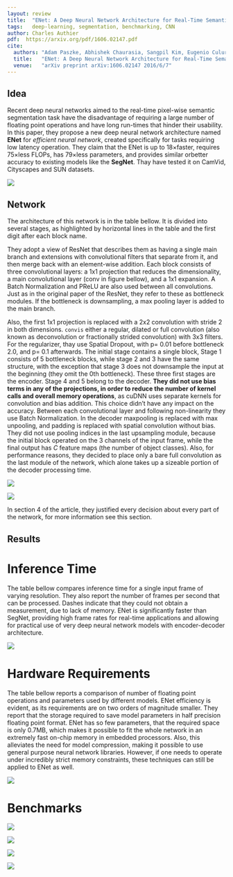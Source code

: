 ```yaml
---
layout: review
title:  "ENet: A Deep Neural Network Architecture for Real-Time Semantic Segmentation"
tags:   deep-learning, segmentation, benchmarking, CNN
author: Charles Authier
pdf:  https://arxiv.org/pdf/1606.02147.pdf
cite:
  authors: "Adam Paszke, Abhishek Chaurasia, Sangpil Kim, Eugenio Culurciello"
  title:   "ENet: A Deep Neural Network Architecture for Real-Time Semantic Segmentation"
  venue:   "arXiv preprint arXiv:1606.02147 2016/6/7"
---
```


## Idea
Recent deep neural networks aimed to the real-time pixel-wise  semantic  segmentation task have the disadvantage of requiring a large number of floating point operations and have long run-times that hinder their usability.
In this paper, they propose a new deep neural network architecture named **ENet** for *efficient neural network*, created specifically for tasks requiring low latency operation.
They claim that the ENet is up to 18×faster, requires 75×less FLOPs, has 79×less parameters, and provides similar orbetter accuracy to existing models like the **SegNet**.
Thay have tested it on CamVid, Cityscapes and SUN datasets.

![](/deep-learning/images/ENet/enet.png)

## Network
The architecture of this network is in the table bellow.
It is divided into several stages, as highlighted by horizontal lines in the table and the first digit after each block name.

They adopt a view of ResNet that describes them as having a single main branch and extensions with convolutional filters that separate from it, and then merge back with an element-wise addition.  Each block consists of three convolutional layers: a 1x1 projection that reduces the dimensionality, a main convolutional layer (conv in figure bellow), and a 1x1 expansion.
A Batch Normalization  and PReLU are also used between all convolutions.
Just as in the original paper of the ResNet, they refer to these as bottleneck modules.
If the bottleneck is downsampling, a max pooling layer is added to the main branch.

Also, the first 1x1 projection is replaced with a 2x2 convolution with stride 2 in both dimensions.
`convis` either a regular, dilated or full convolution (also known as deconvolution or fractionally strided convolution) with 3x3 filters.
For the regularizer, thay use Spatial Dropout, with p= 0.01 before bottleneck 2.0, and p= 0.1 afterwards.
The initial stage contains a single block, Stage 1 consists of 5 bottleneck blocks, while stage 2 and 3 have the same structure, with the exception that stage 3 does not downsample the input at the beginning (they omit the 0th bottleneck).
These three first stages are the encoder.
Stage 4 and 5 belong to the decoder.
**They did not use bias terms in any of the projections, in order to reduce the number of kernel calls and overall memory operations**, as cuDNN uses separate kernels for convolution and bias addition.
This choice didn’t have any impact on the accuracy.
Between each convolutional layer and following non-linearity they use Batch Normalization.
In the decoder maxpooling is replaced with max unpooling, and padding is replaced with spatial convolution without bias.
They did not use pooling indices in the last upsampling module, because the initial block operated on the 3 channels of the input frame, while the final output has *C* feature maps (the number of object classes).
Also, for performance reasons, they decided to place only a bare full convolution as the last module of the network, which alone takes up a sizeable portion of the decoder processing time.

![](/deep-learning/images/ENet/network.png)

![](/deep-learning/images/ENet/networklayers.png)

In section 4 of the article, they justified every decision about every part of the network, for more information see this section.

## Results
# Inference Time
The table bellow compares inference time for a single input frame of varying resolution. They also report the number of frames per second that can be processed.
Dashes indicate that they could not obtain a measurement, due to lack of memory.
ENet is significantly faster than SegNet, providing high frame rates for real-time applications and allowing for practical use of very deep neural network models with encoder-decoder architecture.

![](/deep-learning/images/ENet/inferencetime.png)

# Hardware Requirements
The table bellow reports a comparison of number of floating point operations and parameters used by different models.
ENet efficiency is evident, as its requirements are on two orders of magnitude smaller.
They report that the storage required to save model parameters in half precision floating point format.
ENet has so few parameters, that the required space is only 0.7MB, which makes it possible to fit the whole network in an extremely fast on-chip memory in embedded processors.
Also, this alleviates the need for model compression, making it possible to use general purpose neural network libraries.
However, if one needs to operate under incredibly strict memory constraints, these techniques can still be applied to ENet as well.

![](/deep-learning/images/ENet/hardware.png)

# Benchmarks

![](/deep-learning/images/ENet/cityscapes.png)

![](/deep-learning/images/ENet/camvid.png)

![](/deep-learning/images/ENet/SUN.png)

![](/deep-learning/images/ENet/img.png)
